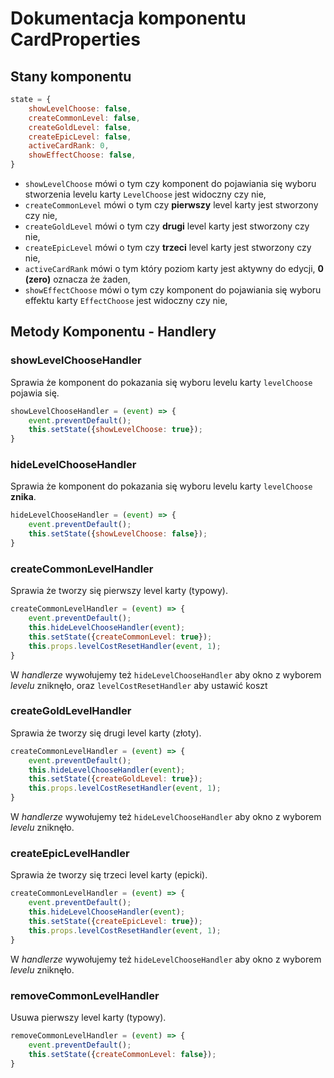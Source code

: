 # Dokumentacja komponentu CardProperties

## Stany komponentu

```js
state = {
    showLevelChoose: false,
    createCommonLevel: false,
    createGoldLevel: false,
    createEpicLevel: false,
    activeCardRank: 0,
    showEffectChoose: false,
}
```

- `showLevelChoose` mówi o tym czy komponent do pojawiania się wyboru stworzenia levelu karty `LevelChoose` 
  jest widoczny czy nie,
- `createCommonLevel` mówi o tym czy **pierwszy** level karty jest stworzony czy nie,
- `createGoldLevel` mówi o tym czy **drugi** level karty jest stworzony czy nie,
- `createEpicLevel` mówi o tym czy **trzeci** level karty jest stworzony czy nie,
- `activeCardRank` mówi o tym który poziom karty jest aktywny do edycji, **0 (zero)** oznacza że żaden,
- `showEffectChoose`  mówi o tym czy komponent do pojawiania się wyboru effektu karty `EffectChoose` 
  jest widoczny czy nie,
  
## Metody Komponentu - Handlery

### showLevelChooseHandler
Sprawia że komponent do pokazania się wyboru levelu karty `levelChoose` pojawia się. 
```js
showLevelChooseHandler = (event) => {
    event.preventDefault();
    this.setState({showLevelChoose: true});
}
```

### hideLevelChooseHandler
Sprawia że komponent do pokazania się wyboru levelu karty `levelChoose` **znika**.
```js
hideLevelChooseHandler = (event) => {
    event.preventDefault();
    this.setState({showLevelChoose: false});
}
```

### createCommonLevelHandler
Sprawia że tworzy się pierwszy level karty (typowy).
```js
createCommonLevelHandler = (event) => {
    event.preventDefault();
    this.hideLevelChooseHandler(event);
    this.setState({createCommonLevel: true});
    this.props.levelCostResetHandler(event, 1);
}
```
W *handlerze* wywołujemy też `hideLevelChooseHandler` aby okno z wyborem *levelu* zniknęło, 
oraz `levelCostResetHandler` aby ustawić koszt 

### createGoldLevelHandler
Sprawia że tworzy się drugi level karty (złoty).
```js
createCommonLevelHandler = (event) => {
    event.preventDefault();
    this.hideLevelChooseHandler(event);
    this.setState({createGoldLevel: true});
    this.props.levelCostResetHandler(event, 1);
}
```
W *handlerze* wywołujemy też `hideLevelChooseHandler` aby okno z wyborem *levelu* zniknęło.

### createEpicLevelHandler
Sprawia że tworzy się trzeci level karty (epicki).
```js
createCommonLevelHandler = (event) => {
    event.preventDefault();
    this.hideLevelChooseHandler(event);
    this.setState({createEpicLevel: true});
    this.props.levelCostResetHandler(event, 1);
}
```
W *handlerze* wywołujemy też `hideLevelChooseHandler` aby okno z wyborem *levelu* zniknęło.

### removeCommonLevelHandler
Usuwa pierwszy level karty (typowy).
```js
removeCommonLevelHandler = (event) => {
    event.preventDefault();
    this.setState({createCommonLevel: false});
}
```

